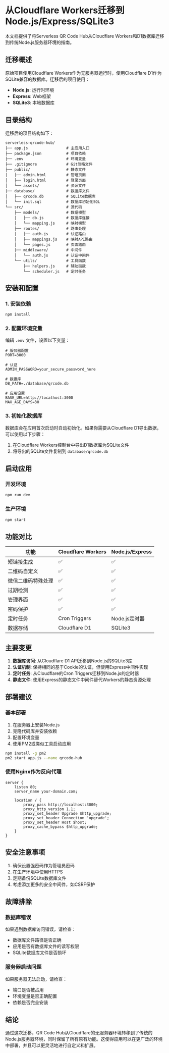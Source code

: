 # 从Cloudflare Workers迁移到Node.js/Express/SQLite3

本文档提供了将Serverless QR Code Hub从Cloudflare Workers和D1数据库迁移到传统Node.js服务器环境的指南。

## 迁移概述

原始项目使用Cloudflare Workers作为无服务器运行时，使用Cloudflare D1作为SQLite兼容的数据库。迁移后的项目使用：

- **Node.js**: 运行时环境
- **Express**: Web框架
- **SQLite3**: 本地数据库

## 目录结构

迁移后的项目结构如下：

```
serverless-qrcode-hub/
├── app.js                 # 主应用入口
├── package.json           # 项目依赖
├── .env                   # 环境变量
├── .gitignore             # Git忽略文件
├── public/                # 静态文件
│   ├── admin.html         # 管理页面
│   ├── login.html         # 登录页面
│   └── assets/            # 资源文件
├── database/              # 数据库文件
│   ├── qrcode.db          # SQLite数据库
│   └── init.sql           # 数据库初始化SQL
└── src/                   # 源代码
    ├── models/            # 数据模型
    │   ├── db.js          # 数据库连接
    │   └── mapping.js     # 映射模型
    ├── routes/            # 路由处理
    │   ├── auth.js        # 认证路由
    │   ├── mappings.js    # 映射API路由
    │   └── pages.js       # 页面路由
    ├── middleware/        # 中间件
    │   └── auth.js        # 认证中间件
    └── utils/             # 工具函数
        ├── helpers.js     # 辅助函数
        └── scheduler.js   # 定时任务
```

## 安装和配置

### 1. 安装依赖

```bash
npm install
```

### 2. 配置环境变量

编辑 `.env` 文件，设置以下变量：

```
# 服务器配置
PORT=3000

# 认证
ADMIN_PASSWORD=your_secure_password_here

# 数据库
DB_PATH=./database/qrcode.db

# 应用设置
BASE_URL=http://localhost:3000
MAX_AGE_DAYS=30
```

### 3. 初始化数据库

数据库会在应用首次启动时自动初始化。如果你需要从Cloudflare D1导出数据，可以使用以下步骤：

1. 在Cloudflare Workers控制台中导出D1数据库为SQLite文件
2. 将导出的SQLite文件复制到 `database/qrcode.db`

## 启动应用

### 开发环境

```bash
npm run dev
```

### 生产环境

```bash
npm start
```

## 功能对比

| 功能 | Cloudflare Workers | Node.js/Express |
|------|-------------------|---------------|
| 短链接生成 | ✅ | ✅ |
| 二维码自定义 | ✅ | ✅ |
| 微信二维码特殊处理 | ✅ | ✅ |
| 过期检测 | ✅ | ✅ |
| 管理界面 | ✅ | ✅ |
| 密码保护 | ✅ | ✅ |
| 定时任务 | Cron Triggers | Node.js定时器 |
| 数据存储 | Cloudflare D1 | SQLite3 |

## 主要变更

1. **数据库访问**: 从Cloudflare D1 API迁移到Node.js的SQLite3库
2. **认证机制**: 保持相同的基于Cookie的认证，但使用Express中间件实现
3. **定时任务**: 从Cloudflare的Cron Triggers迁移到Node.js的定时器
4. **静态文件**: 使用Express的静态文件中间件替代Workers的静态资源处理

## 部署建议

### 基本部署

1. 在服务器上安装Node.js
2. 克隆代码库并安装依赖
3. 配置环境变量
4. 使用PM2或类似工具启动应用

```bash
npm install -g pm2
pm2 start app.js --name qrcode-hub
```

### 使用Nginx作为反向代理

```nginx
server {
    listen 80;
    server_name your-domain.com;

    location / {
        proxy_pass http://localhost:3000;
        proxy_http_version 1.1;
        proxy_set_header Upgrade $http_upgrade;
        proxy_set_header Connection 'upgrade';
        proxy_set_header Host $host;
        proxy_cache_bypass $http_upgrade;
    }
}
```

## 安全注意事项

1. 确保设置强密码作为管理员密码
2. 在生产环境中使用HTTPS
3. 定期备份SQLite数据库文件
4. 考虑添加更多的安全中间件，如CSRF保护

## 故障排除

### 数据库错误

如果遇到数据库访问错误，请检查：

- 数据库文件路径是否正确
- 应用是否有数据库文件的读写权限
- SQLite数据库文件是否损坏

### 服务器启动问题

如果服务器无法启动，请检查：

- 端口是否被占用
- 环境变量是否正确配置
- 依赖是否完全安装

## 结论

通过这次迁移，QR Code Hub从Cloudflare的无服务器环境转移到了传统的Node.js服务器环境，同时保留了所有原有功能。这使得应用可以在更广泛的环境中部署，并且可以更灵活地进行自定义和扩展。